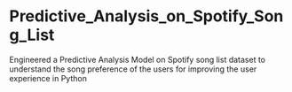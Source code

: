 # Predictive_Analysis_on_Spotify_Song_List
Engineered a Predictive Analysis Model on Spotify song list dataset to understand the song preference of the users for improving the user experience in Python
